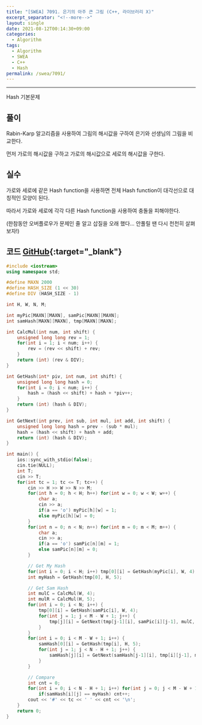 ```yaml
---
title: "[SWEA] 7091. 은기의 아주 큰 그림 (C++, 라이브러리 X)"
excerpt_separator: "<!--more-->"
layout: single
date: 2021-08-12T00:14:30+09:00
categories:
  - Algorithm
tags:
  - Algorithm
  - SWEA
  - C++
  - Hash
permalink: /swea/7091/
---
```

---

Hash 기본문제

## 풀이

Rabin-Karp 알고리즘을 사용하여 그림의 해시값을 구하여 은기와 선생님의 그림을 비교한다.

먼저 가로의 해시값을 구하고 가로의 해시값으로 세로의 해시값을 구한다.

## 실수

가로와 세로에 같은 Hash function을 사용하면 전체 Hash function이 대각선으로 대칭적인 모양이 된다.

따라서 가로와 세로에 각각 다른 Hash function을 사용하여 충돌을 피해야한다.

(한참동안 오버플로우가 문제인 줄 알고 삽질을 오래 했다... 안풀릴 땐 다시 천천히 살펴보자!)

<!--more-->

## 코드 [GitHub](https://github.com/unionyy/samsung-algorithm-21/blob/main/hash/basic-problems/big-picture/main.cpp){:target="_blank"}

```cpp
#include <iostream>
using namespace std;

#define MAXN 2000
#define HASH_SIZE (1 << 30)
#define DIV (HASH_SIZE - 1)

int H, W, N, M;

int myPic[MAXN][MAXN], samPic[MAXN][MAXN];
int samHash[MAXN][MAXN], tmp[MAXN][MAXN];

int CalcMul(int num, int shift) {
    unsigned long long rev = 1;
    for(int i = 1; i < num; i++) {
        rev = (rev << shift) + rev;
    }
    return (int) (rev & DIV);
}

int GetHash(int* piv, int num, int shift) {
    unsigned long long hash = 0;
    for(int i = 0; i < num; i++) {
        hash = (hash << shift) + hash + *piv++;
    }
    return (int) (hash & DIV);
}

int GetNext(int prev, int sub, int mul, int add, int shift) {
    unsigned long long hash = prev - (sub * mul);
    hash = (hash << shift) + hash + add;
    return (int) (hash & DIV);
}

int main() {
    ios::sync_with_stdio(false);
    cin.tie(NULL);
    int T;
    cin >> T;
    for(int tc = 1; tc <= T; tc++) {
        cin >> H >> W >> N >> M;
        for(int h = 0; h < H; h++) for(int w = 0; w < W; w++) {
            char a;
            cin >> a;
            if(a == 'o') myPic[h][w] = 1;
            else myPic[h][w] = 0;
        }
        for(int n = 0; n < N; n++) for(int m = 0; m < M; m++) {
            char a;
            cin >> a;
            if(a == 'o') samPic[n][m] = 1;
            else samPic[n][m] = 0;
        }

        // Get My Hash
        for(int i = 0; i < H; i++) tmp[0][i] = GetHash(myPic[i], W, 4);
        int myHash = GetHash(tmp[0], H, 5);

        // Get Sam Hash
        int mulC = CalcMul(W, 4);
        int mulR = CalcMul(H, 5);
        for(int i = 0; i < N; i++) {
            tmp[0][i] = GetHash(samPic[i], W, 4);
            for(int j = 1; j < M - W + 1; j++) {
                tmp[j][i] = GetNext(tmp[j-1][i], samPic[i][j-1], mulC, samPic[i][j+W-1], 4);
            }
        }
        for(int i = 0; i < M - W + 1; i++) {
            samHash[0][i] = GetHash(tmp[i], H, 5);
            for(int j = 1; j < N - H + 1; j++) {
                samHash[j][i] = GetNext(samHash[j-1][i], tmp[i][j-1], mulR, tmp[i][j+H-1], 5);
            }
        }

        // Compare
        int cnt = 0;
        for(int i = 0; i < N - H + 1; i++) for(int j = 0; j < M - W + 1; j++)
            if(samHash[i][j] == myHash) cnt++;
        cout << '#' << tc << ' ' << cnt << '\n';
    }
    return 0;
}
```